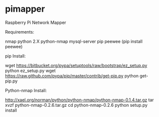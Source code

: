 pimapper
========

Raspberry Pi Network Mapper

Requirements:

nmap
python 2.X
python-nmap
mysql-server
pip
peewee (pip install peewee)


pip Install:

wget https://bitbucket.org/pypa/setuptools/raw/bootstrap/ez_setup.py
python ez_setup.py
wget https://raw.github.com/pypa/pip/master/contrib/get-pip.py
python get-pip.py

Python-nmap Install:

http://xael.org/norman/python/python-nmap/python-nmap-0.1.4.tar.gz
tar xvzf python-nmap-0.2.6.tar.gz
cd python-nmap-0.2.6
python setup.py install
